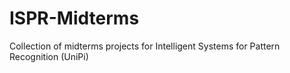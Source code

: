 # ISPR-Midterms
Collection of midterms projects for Intelligent Systems for Pattern Recognition (UniPi)

